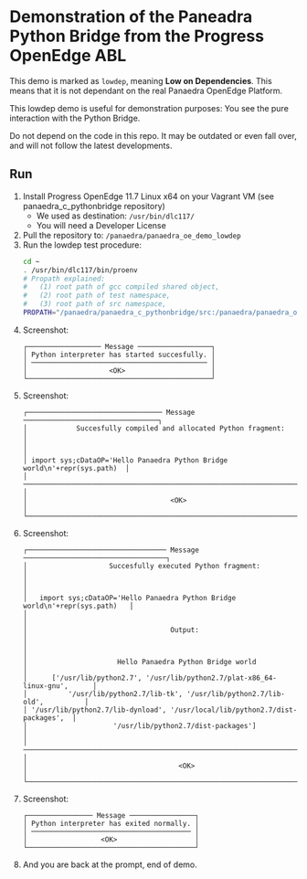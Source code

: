 # Demonstration of the Paneadra Python Bridge from the Progress OpenEdge ABL

This demo is marked as `lowdep`, meaning **Low on Dependencies**. This means that it is not dependant on the real Panaedra OpenEdge Platform.

This lowdep demo is useful for demonstration purposes: You see the pure interaction with the Python Bridge.

Do not depend on the code in this repo. It may be outdated or even fall over, and will not follow the latest developments.

## Run

1. Install Progress OpenEdge 11.7 Linux x64 on your Vagrant VM (see panaedra_c_pythonbridge repository)
    * We used as destination: `/usr/bin/dlc117/`
    * You will need a Developer License
1. Pull the repository to: `/panaedra/panaedra_oe_demo_lowdep`
1. Run the lowdep test procedure:
    ```bash
    cd ~
    . /usr/bin/dlc117/bin/proenv
    # Propath explained:
    #   (1) root path of gcc compiled shared object,
    #   (2) root path of test namespace,
    #   (3) root path of src namespace,
    PROPATH="/panaedra/panaedra_c_pythonbridge/src:/panaedra/panaedra_oe_demo_lowdep/test:/panaedra/panaedra_oe_demo_lowdep/src" pro -p "test_panaedra/msroot/mspy/logic/c_mspython_sys_interpreter_lowdep_idetest.p"

    ```
1. Screenshot:
    ```screen
    ┌────────────────── Message ──────────────────┐
    │ Python interpreter has started succesfully. │
    │ ─────────────────────────────────────────── │
    │                    <OK>                     │
    └─────────────────────────────────────────────┘
    ```
1. Screenshot:
    ```screen
    ┌───────────────────────────────── Message ─────────────────────────────────┐
    │            Succesfully compiled and allocated Python fragment:            │
    │                                                                           │
    │ import sys;cDataOP='Hello Panaedra Python Bridge world\n'+repr(sys.path)  │
    │ ───────────────────────────────────────────────────────────────────────── │
    │                                   <OK>                                    │
    └───────────────────────────────────────────────────────────────────────────┘
    ```
1. Screenshot:
    ```screen
    ┌────────────────────────────────── Message ───────────────────────────────────┐
    │                    Succesfully executed Python fragment:                     │
    │                                                                              │
    │   import sys;cDataOP='Hello Panaedra Python Bridge world\n'+repr(sys.path)   │
    │                                                                              │
    │                                   Output:                                    │
    │                                                                              │
    │                      Hello Panaedra Python Bridge world                      │
    │      ['/usr/lib/python2.7', '/usr/lib/python2.7/plat-x86_64-linux-gnu',      │
    │          '/usr/lib/python2.7/lib-tk', '/usr/lib/python2.7/lib-old',          │
    │ '/usr/lib/python2.7/lib-dynload', '/usr/local/lib/python2.7/dist-packages',  │
    │                     '/usr/lib/python2.7/dist-packages']                      │
    │ ──────────────────────────────────────────────────────────────────────────── │
    │                                     <OK>                                     │
    └──────────────────────────────────────────────────────────────────────────────┘
    ```
1. Screenshot:
    ```screen
    ┌──────────────── Message ────────────────┐
    │ Python interpreter has exited normally. │
    │ ─────────────────────────────────────── │
    │                  <OK>                   │
    └─────────────────────────────────────────┘
    ```
1. And you are back at the prompt, end of demo.
